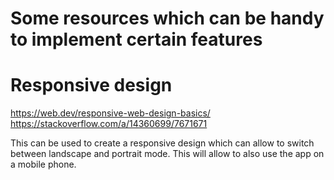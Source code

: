 # Some resources which can be handy to implement certain features

# Responsive design
https://web.dev/responsive-web-design-basics/
https://stackoverflow.com/a/14360699/7671671

This can be used to create a responsive design which can allow to switch between landscape and portrait mode.
This will allow to also use the app on a mobile phone.